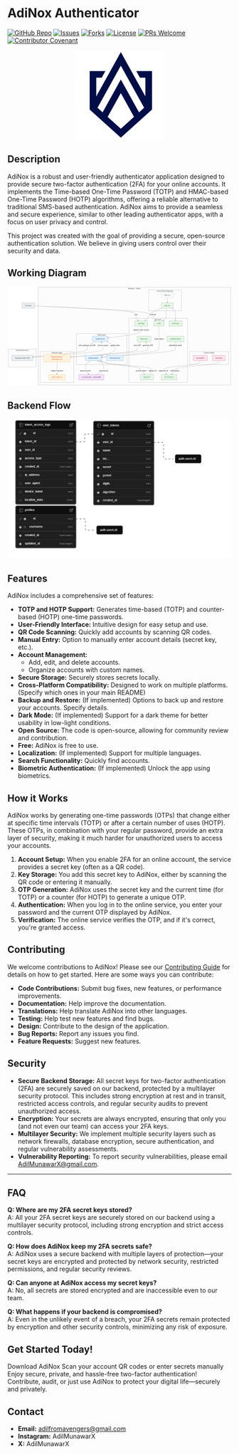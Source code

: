 # AdiNox Authenticator

[![GitHub Repo](https://img.shields.io/github/stars/Adilmunawar/adinox?style=social)](https://github.com/Adilmunawar/adinox)
[![Issues](https://img.shields.io/github/issues/Adilmunawar/adinox)](https://github.com/Adilmunawar/adinox/issues)
[![Forks](https://img.shields.io/github/forks/Adilmunawar/adinox?style=social)](https://github.com/Adilmunawar/adinox)
[![License](https://img.shields.io/github/license/Adilmunawar/adinox)](https://github.com/Adilmunawar/adinox/blob/main/LICENSE)
[![PRs Welcome](https://img.shields.io/badge/PRs-Welcome-brightgreen.svg?style=flat-square)](http://makeapullrequest.com)
[![Contributor Covenant](https://img.shields.io/badge/Contributor%20Covenant-v2.1%20adopted-ff69b4.svg)](code_of_conduct.md)

<p align="center">
  <img src="https://github.com/Adilmunawar/adinox/blob/main/Pink%20Minimalist%20Shield%20a%20Logo.png" alt="AdiNox Logo" width="200">
</p>

## Description

AdiNox is a robust and user-friendly authenticator application designed to provide secure two-factor authentication (2FA) for your online accounts.  It implements the Time-based One-Time Password (TOTP) and HMAC-based One-Time Password (HOTP) algorithms, offering a reliable alternative to traditional SMS-based authentication.  AdiNox aims to provide a seamless and secure experience, similar to other leading authenticator apps, with a focus on user privacy and control.

This project was created with the goal of providing a secure, open-source authentication solution.  We believe in giving users control over their security and data.

## Working Diagram

<p align="center">
  <img src="https://github.com/Adilmunawar/adinox/blob/main/public/lovable-uploads/diagram%20(2).png">
</p>

## Backend Flow

<p align="center">
  <img src="https://github.com/Adilmunawar/adinox/blob/main/public/lovable-uploads/AdiNox%20Backend%20Working%20functionality.png">
</p>

## Features

AdiNox includes a comprehensive set of features:

* **TOTP and HOTP Support:** Generates time-based (TOTP) and counter-based (HOTP) one-time passwords.
* **User-Friendly Interface:** Intuitive design for easy setup and use.
* **QR Code Scanning:** Quickly add accounts by scanning QR codes.
* **Manual Entry:** Option to manually enter account details (secret key, etc.).
* **Account Management:**
    * Add, edit, and delete accounts.
    * Organize accounts with custom names.
* **Secure Storage:** Securely stores secrets locally.
* **Cross-Platform Compatibility:** Designed to work on multiple platforms. (Specify which ones in your main README)
* **Backup and Restore:** (If implemented)  Options to back up and restore your accounts.  Specify details.
* **Dark Mode:** (If implemented) Support for a dark theme for better usability in low-light conditions.
* **Open Source:** The code is open-source, allowing for community review and contribution.
* **Free:** AdiNox is free to use.
* **Localization:** (If implemented) Support for multiple languages.
* **Search Functionality:** Quickly find accounts.
* **Biometric Authentication:** (If implemented) Unlock the app using biometrics.

## How it Works

AdiNox works by generating one-time passwords (OTPs) that change either at specific time intervals (TOTP) or after a certain number of uses (HOTP).  These OTPs, in combination with your regular password, provide an extra layer of security, making it much harder for unauthorized users to access your accounts.

1.  **Account Setup:** When you enable 2FA for an online account, the service provides a secret key (often as a QR code).
2.  **Key Storage:** You add this secret key to AdiNox, either by scanning the QR code or entering it manually.
3.  **OTP Generation:** AdiNox uses the secret key and the current time (for TOTP) or a counter (for HOTP) to generate a unique OTP.
4.  **Authentication:** When you log in to the online service, you enter your password and the current OTP displayed by AdiNox.
5.  **Verification:** The online service verifies the OTP, and if it's correct, you're granted access.

## Contributing

We welcome contributions to AdiNox!  Please see our [Contributing Guide](CONTRIBUTING.md) for details on how to get started.  Here are some ways you can contribute:

* **Code Contributions:** Submit bug fixes, new features, or performance improvements.
* **Documentation:** Help improve the documentation.
* **Translations:** Help translate AdiNox into other languages.
* **Testing:** Help test new features and find bugs.
* **Design:** Contribute to the design of the application.
* **Bug Reports:** Report any issues you find.
* **Feature Requests:** Suggest new features.

## Security

- **Secure Backend Storage:** All secret keys for two-factor authentication (2FA) are securely saved on our backend, protected by a multilayer security protocol. This includes strong encryption at rest and in transit, restricted access controls, and regular security audits to prevent unauthorized access.
- **Encryption:** Your secrets are always encrypted, ensuring that only you (and not even our team) can access your 2FA keys.
- **Multilayer Security:** We implement multiple security layers such as network firewalls, database encryption, secure authentication, and regular vulnerability assessments.
- **Vulnerability Reporting:** To report security vulnerabilities, please email [AdilMunawarX@gmail.com](mailto:AdilMunawarX@gmail.com).

---

## FAQ

**Q: Where are my 2FA secret keys stored?**  
A: All your 2FA secret keys are securely stored on our backend using a multilayer security protocol, including strong encryption and strict access controls.

**Q: How does AdiNox keep my 2FA secrets safe?**  
A: AdiNox uses a secure backend with multiple layers of protection—your secret keys are encrypted and protected by network security, restricted permissions, and regular security reviews.

**Q: Can anyone at AdiNox access my secret keys?**  
A: No, all secrets are stored encrypted and are inaccessible even to our team.

**Q: What happens if your backend is compromised?**  
A: Even in the unlikely event of a breach, your 2FA secrets remain protected by encryption and other security controls, minimizing any risk of exposure.

## Get Started Today!
Download AdiNox
Scan your account QR codes or enter secrets manually
Enjoy secure, private, and hassle-free two-factor authentication!
Contribute, audit, or just use AdiNox to protect your digital life—securely and privately.
## Contact

* **Email:** adilfromavengers@gmail.com
* **Instagram:** AdilMunawarX
* **X:** AdilMunawarX
